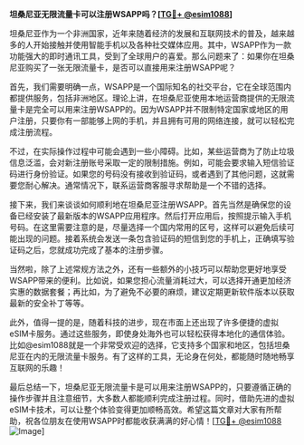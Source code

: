 **坦桑尼亚无限流量卡可以注册WSAPP吗？[[TG💪+ @esim1088](https://t.me/s/esim1088)]**

坦桑尼亚作为一个非洲国家，近年来随着经济的发展和互联网技术的普及，越来越多的人开始接触并使用智能手机以及各种社交媒体应用。其中，WSAPP作为一款功能强大的即时通讯工具，受到了全球用户的喜爱。那么问题来了：如果你在坦桑尼亚购买了一张无限流量卡，是否可以直接用来注册WSAPP呢？

首先，我们需要明确一点，WSAPP是一个国际知名的社交平台，它在全球范围内都提供服务，包括非洲地区。理论上讲，在坦桑尼亚使用本地运营商提供的无限流量卡是完全可以用来注册WSAPP的。因为WSAPP并不限制特定国家或地区的用户注册，只要你有一部能够上网的手机，并且拥有可用的网络连接，就可以轻松完成注册流程。

不过，在实际操作过程中可能会遇到一些小障碍。比如，某些运营商为了防止垃圾信息泛滥，会对新注册账号采取一定的限制措施。例如，可能会要求输入短信验证码进行身份验证。如果您的号码没有接收到验证码，或者遇到了其他问题，这就需要您耐心解决。通常情况下，联系运营商客服寻求帮助是一个不错的选择。

接下来，我们来谈谈如何顺利地在坦桑尼亚注册WSAPP。首先当然是确保您的设备已经安装了最新版本的WSAPP应用程序。然后打开应用后，按照提示输入手机号码。在这里需要注意的是，尽量选择一个国内常用的区号，这样可以避免后续可能出现的问题。接着系统会发送一条包含验证码的短信到您的手机上，正确填写验证码之后，您就成功完成了基本的注册步骤。

当然啦，除了上述常规方法之外，还有一些额外的小技巧可以帮助您更好地享受WSAPP带来的便利。比如说，如果您担心流量消耗过大，可以选择开通更加经济实惠的数据套餐；再比如，为了避免不必要的麻烦，建议定期更新软件版本以获取最新的安全补丁等等。

此外，值得一提的是，随着科技的进步，现在市面上还出现了许多便捷的虚拟eSIM卡服务。通过这些服务，即使身处海外也可以轻松获得本地化的通信体验。比如@esim1088就是一个非常受欢迎的选择，它支持多个国家和地区，包括坦桑尼亚在内的无限流量卡服务。有了这样的工具，无论身在何处，都能随时随地畅享互联网的乐趣！

最后总结一下，坦桑尼亚无限流量卡是可以用来注册WSAPP的，只要遵循正确的操作步骤并且注意细节，大多数人都能顺利完成注册过程。同时，借助先进的虚拟eSIM卡技术，可以让整个体验变得更加顺畅高效。希望这篇文章对大家有所帮助，祝各位朋友在使用WSAPP时都能收获满满的好心情！[[TG💪+ @esim1088](https://t.me/s/esim1088) ![Image](https://i.postimg.cc/4NQfJmqS/Snipaste-2025-05-13-00-14-12.png)]